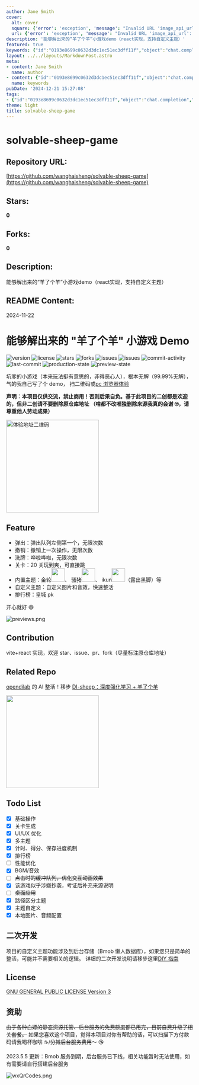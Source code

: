 ```yaml
---
author: Jane Smith
cover:
  alt: cover
  square: {'error': 'exception', 'message': "Invalid URL 'image_api_url': No scheme supplied. Perhaps you meant https://image_api_url?"}
  url: {'error': 'exception', 'message': "Invalid URL 'image_api_url': No scheme supplied. Perhaps you meant https://image_api_url?"}
description: '能够解出来的“羊了个羊”小游戏demo（react实现，支持自定义主题）'
featured: true
keywords: {"id":"0193e8699c0632d3dc1ec51ec3dff11f","object":"chat.completion","created":1734771055,"model":"Qwen/Qwen2.5-7B-Instruct","choices":[{"index":0,"message":{"role":"assistant","content":"### Keywords\n- solvable-sheep-game\n- 羊了个羊\n- 小游戏\n- react\n- demo\n- 自定义主题\n- 2024-11-22\n- 版本\n- 许可证\n- 星星\n- 仓库\n- 问题\n- 仓库\n- 提交活动\n- 最后提交\n- 生产状态\n- 预览状态\n- 弹出\n- 撤销\n- 洗牌\n- 关卡\n- 内置主题\n- 自定义主题\n- 排行榜\n- 开发\n- 合拉请求\n- 贡献\n- 相关仓库\n- 待办事项\n- 性能优化\n- BGM\n- 音效\n\n### Tags\n- #solvable-sheep-game\n- #羊了个羊\n- #小游戏\n- #react\n- #demo\n- #自定义主题\n- #开源\n- #2024\n- #开发\n- #peats\n- #tin\n- #RankList\n- #DiyGuide\n- #性能优化\n- #BGM\n- #音效"},"finish_reason":"stop"}],"usage":{"prompt_tokens":1293,"completion_tokens":262,"total_tokens":1555},"system_fingerprint":""}
layout: ../../layouts/MarkdownPost.astro
meta:
- content: Jane Smith
  name: author
- content: {"id":"0193e8699c0632d3dc1ec51ec3dff11f","object":"chat.completion","created":1734771055,"model":"Qwen/Qwen2.5-7B-Instruct","choices":[{"index":0,"message":{"role":"assistant","content":"### Keywords\n- solvable-sheep-game\n- 羊了个羊\n- 小游戏\n- react\n- demo\n- 自定义主题\n- 2024-11-22\n- 版本\n- 许可证\n- 星星\n- 仓库\n- 问题\n- 仓库\n- 提交活动\n- 最后提交\n- 生产状态\n- 预览状态\n- 弹出\n- 撤销\n- 洗牌\n- 关卡\n- 内置主题\n- 自定义主题\n- 排行榜\n- 开发\n- 合拉请求\n- 贡献\n- 相关仓库\n- 待办事项\n- 性能优化\n- BGM\n- 音效\n\n### Tags\n- #solvable-sheep-game\n- #羊了个羊\n- #小游戏\n- #react\n- #demo\n- #自定义主题\n- #开源\n- #2024\n- #开发\n- #peats\n- #tin\n- #RankList\n- #DiyGuide\n- #性能优化\n- #BGM\n- #音效"},"finish_reason":"stop"}],"usage":{"prompt_tokens":1293,"completion_tokens":262,"total_tokens":1555},"system_fingerprint":""}
  name: keywords
pubDate: '2024-12-21 15:27:08'
tags:
- {"id":"0193e8699c0632d3dc1ec51ec3dff11f","object":"chat.completion","created":1734771055,"model":"Qwen/Qwen2.5-7B-Instruct","choices":[{"index":0,"message":{"role":"assistant","content":"### Keywords\n- solvable-sheep-game\n- 羊了个羊\n- 小游戏\n- react\n- demo\n- 自定义主题\n- 2024-11-22\n- 版本\n- 许可证\n- 星星\n- 仓库\n- 问题\n- 仓库\n- 提交活动\n- 最后提交\n- 生产状态\n- 预览状态\n- 弹出\n- 撤销\n- 洗牌\n- 关卡\n- 内置主题\n- 自定义主题\n- 排行榜\n- 开发\n- 合拉请求\n- 贡献\n- 相关仓库\n- 待办事项\n- 性能优化\n- BGM\n- 音效\n\n### Tags\n- #solvable-sheep-game\n- #羊了个羊\n- #小游戏\n- #react\n- #demo\n- #自定义主题\n- #开源\n- #2024\n- #开发\n- #peats\n- #tin\n- #RankList\n- #DiyGuide\n- #性能优化\n- #BGM\n- #音效"},"finish_reason":"stop"}],"usage":{"prompt_tokens":1293,"completion_tokens":262,"total_tokens":1555},"system_fingerprint":""}
theme: light
title: solvable-sheep-game
---
```


# solvable-sheep-game

## Repository URL: 
[https://github.com/wanghaisheng/solvable-sheep-game](https://github.com/wanghaisheng/solvable-sheep-game)

## Stars: 
**0**

## Forks: 
**0**

## Description: 
能够解出来的“羊了个羊”小游戏demo（react实现，支持自定义主题）

## README Content: 
2024-11-22

# 能够解出来的 "羊了个羊" 小游戏 Demo

<p>
    <img src="https://img.shields.io/github/package-json/v/StreakingMan/solvable-sheep-game" alt="version"/>
    <img src="https://img.shields.io/github/license/StreakingMan/solvable-sheep-game" alt="license" />
    <img src="https://img.shields.io/github/stars/StreakingMan/solvable-sheep-game?style=social" alt="stars" />
    <img src="https://img.shields.io/github/forks/StreakingMan/solvable-sheep-game?style=social" alt="forks" />
    <img src="https://img.shields.io/github/issues-raw/StreaKingman/solvable-sheep-game" alt="issues" />
    <img src="https://img.shields.io/github/issues-closed-raw/StreaKingman/solvable-sheep-game" alt="issues" />
    <img src="https://img.shields.io/github/commit-activity/m/StreakingMan/solvable-sheep-game" alt="commit-activity" />
    <img src="https://img.shields.io/github/last-commit/StreakingMan/solvable-sheep-game" alt="last-commit" />
    <img src="https://img.shields.io/github/deployments/StreakingMan/solvable-sheep-game/Production?label=proccution%20state" alt="production-state" />
    <img src="https://img.shields.io/github/deployments/StreakingMan/solvable-sheep-game/Preview?label=preview%20state" alt="preview-state" />
</p>

坑爹的小游戏（本来玩法挺有意思的，非得恶心人），根本无解（99.99%无解），气的我自己写了个 demo，
扫二维码或<a href="https://solvable-sheep-game.streakingman.com/" target="_blank">pc 浏览器体验</a>

**声明：本项目仅供交流，禁止商用！否则后果自负。基于此项目的二创都是欢迎的，但非二创请不要删除原仓库地址
（啥都不改唯独删除来源我真的会谢 🙄️，请尊重他人劳动成果）**

<img src="qrcode.png" style="width: 250px;" alt="体验地址二维码">

## Feature

-   弹出：弹出队列左侧第一个，无限次数
-   撤销：撤销上一次操作，无限次数
-   洗牌：哗啦哗啦，无限次数
-   关卡：20 关玩到爽，可直接跳
-   内置主题：金轮<img style="width:36px" src="src/themes/jinlun/images/肌肉金轮1.png" />、
    骚猪<img style="width:36px" src="src/themes/pdd/images/1.png" />、
    ikun<img style="width:36px" src="src/themes/ikun/images/kun.png" />（露出黑脚）等
-   自定义主题：自定义图片和音效，快速整活
-   排行榜：皇城 pk

开心就好 😄

![previews.png](previews.png)

## Contribution

vite+react 实现，欢迎 star、issue、pr、fork（尽量标注原仓库地址）

## Related Repo

<a href="https://github.com/opendilab" target="_blank">opendilab</a> 的 AI 整活！移步
<a href="https://github.com/opendilab/DI-sheep" target="_blank">DI-sheep：深度强化学习 + 羊了个羊</a>

<img style="width:250px" src="https://github.com/opendilab/DI-sheep/raw/master/ui/public/demo.gif" alt="" />

## Todo List

-   [x] 基础操作
-   [x] 关卡生成
-   [x] UI/UX 优化
-   [x] 多主题
-   [x] 计时、得分、保存进度机制
-   [x] 排行榜
-   [ ] 性能优化
-   [x] BGM/音效
-   [ ] ~~点击时的缓冲队列，优化交互动画效果~~
-   [x] 该游戏似乎涉嫌抄袭，考证后补充来源说明
-   [ ] ~~桌面应用~~
-   [x] 路径区分主题
-   [x] 主题自定义
-   [x] 本地图片、音频配置

## 二次开发

项目的自定义主题功能涉及到后台存储（Bmob 懒人数据库），如果您只是简单的整活，可能并不需要相关的逻辑。
详细的二次开发说明请移步这里[DIY 指南](/diy/README.md)

## License

[GNU GENERAL PUBLIC LICENSE Version 3](LICENSE.md)

## 资助

~~由于各种白嫖的静态资源托管、后台服务的免费额度都已用完，目前自费升级了相关套餐。~~
如果您喜欢这个项目，觉得本项目对你有帮助的话，可以扫描下方付款码请我喝杯咖啡 ☕️/~~分摊后台服务费用~~～ 😘

2023.5.5 更新：Bmob 服务到期，后台服务已下线，相关功能暂时无法使用，如有需要请自行搭建后台服务

![wxQrCodes.png](wxQrCodes.png)

